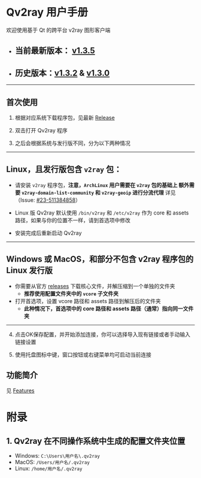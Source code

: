 # Qv2ray 用户手册

欢迎使用基于 Qt 的跨平台 v2ray 图形客户端

- ## 当前最新版本： [v1.3.5](./ReleaseNote/ReleaseNote-v1.3.5.md)

- ## 历史版本：[v1.3.2](./ReleaseNote/ReleaseNote-v1.3.2.md) & [v1.3.0](./ReleaseNote/ReleaseNote-v1.3.md)
  

--------

## 首次使用

1. 根据对应系统下载程序包，见最新 [Release](https://github.com/lhy0403/Qv2ray/releases/latest)

2. 双击打开 Qv2ray 程序

3. 之后会根据系统与发行版不同，分为以下两种情况

----------------------------------------------
## **Linux，且发行版包含 `v2ray` 包：**

- 请安装 `v2ray` 程序包，**注意，`ArchLinux` 用户需要在 `v2ray` 包的基础上 额外需要 `v2ray-domain-list-community` 和 `v2ray-geoip` 进行分流代理** 详见（Issue: [#23-511384858](https://github.com/lhy0403/Qv2ray/issues/23#issuecomment-511384858)）

- Linux 版 Qv2ray 默认使用 `/bin/v2ray` 和 `/etc/v2ray` 作为 core 和 assets 路径，如果与你的位置不一样，请到首选项中修改
- 安装完成后重新启动 Qv2ray

--------------------------------------

## **Windows 或 MacOS，和部分不包含 v2ray 程序包的 Linux 发行版**

- 你需要从官方 [releases](https://github.com/v2ray/v2ray-core/releases/latest) 下载核心文件，并解压缩到一个单独的文件夹 
  - **推荐使用配置文件夹中的 `vcore` 子文件夹**
- 打开首选项，设置 vcore 路径和 assets 路径到解压后的文件夹
  - **此种情况下，首选项中的 core 路径和 assets 路径（通常）指向同一文件夹**

----------------------------------------------
4. 点击OK保存配置，并开始添加连接，你可以选择导入现有链接或者手动输入链接设置

5. 使用托盘图标中键，窗口按钮或右键菜单均可启动当前连接

## 功能简介

见 [Features](./Features.md)

# 附录

## 1. Qv2ray 在不同操作系统中生成的配置文件夹位置

- Windows: `C:\Users\用户名\.qv2ray`
- MacOS: `/Users/用户名/.qv2ray`
- Linux: `/home/用户名/.qv2ray`